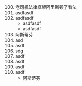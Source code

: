 
100. 老司机法律框架阿里斯顿了看法
101. asdfasdf
102. asdfasdf
      *  asdfasdf
      *  asdfasdf
4. 阿斯蒂芬
5. asd
6. asdf
7. sdg
8. asdf
9. asdf
10. asdf
11. asdf
    *  阿斯蒂芬
